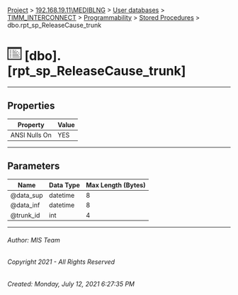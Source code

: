 #### 

[Project](../../../../../index.md) > [192.168.19.11\\MEDIBLNG](../../../../index.md) > [User databases](../../../index.md) > [TIMM_INTERCONNECT](../../index.md) > [Programmability](../index.md) > [Stored Procedures](Stored_Procedures.md) > dbo.rpt_sp_ReleaseCause_trunk

# ![Stored Procedures](../../../../../Images/StoredProcedure32.png) [dbo].[rpt_sp_ReleaseCause_trunk]

---

## <a name="#properties"></a>Properties

| Property | Value |
|---|---|
| ANSI Nulls On | YES |


---

## <a name="#parameters"></a>Parameters

| Name | Data Type | Max Length (Bytes) |
|---|---|---|
| @data_sup | datetime | 8 |
| @data_inf | datetime | 8 |
| @trunk_id | int | 4 |


---

###### Author:  MIS Team

###### Copyright 2021 - All Rights Reserved

###### Created: Monday, July 12, 2021 6:27:35 PM

